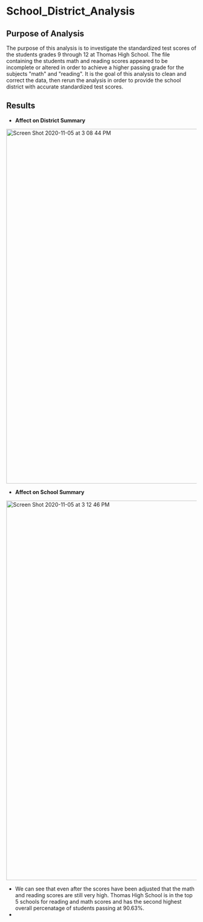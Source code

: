 # School_District_Analysis

## Purpose of Analysis
The purpose of this analysis is to investigate the standardized test scores of the students grades 9 through 12 at Thomas High School. The file containing the students math and reading scores appeared to be incomplete or altered in order to achieve a higher passing grade for the subjects "math" and "reading". It is the goal of this analysis to clean and correct the data, then rerun the analysis in order to provide the school district with accurate standardized test scores. 

## Results 
* **Affect on District Summary**
 <img width="936" alt="Screen Shot 2020-11-05 at 3 08 44 PM" src="https://user-images.githubusercontent.com/71112085/98306538-e7c64780-1f78-11eb-9cd4-f230128f7b14.png">

* **Affect on School Summary**
 <img width="1002" alt="Screen Shot 2020-11-05 at 3 12 46 PM" src="https://user-images.githubusercontent.com/71112085/98307862-a5ead080-1f7b-11eb-88d0-eb7bc744e488.png">


* We can see that even after the scores have been adjusted that the math and reading scores are still very high. Thomas High School is in the top 5 schools for reading and math scores and has the second highest overall percenatage of students passing at 90.63%. 
*
